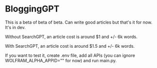 # BloggingGPT

This is a beta of beta of beta. Can write good articles but that's it for now. It's in dev. 

Without SearchGPT, an article cost is around $1 and +/- 6k words.

With SearchGPT, an article cost is around $1.5 and +/- 6k words.

If you want to test it, create .env file, add all APIs (you can ignore WOLFRAM_ALPHA_APPID="" for now) and run main.py.
